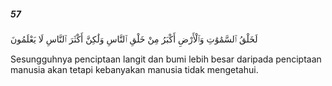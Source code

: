 ##### 57

<span class="ayah">لَخَلْقُ ٱلسَّمَٰوَٰتِ وَٱلْأَرْضِ أَكْبَرُ مِنْ خَلْقِ ٱلنَّاسِ وَلَٰكِنَّ أَكْثَرَ ٱلنَّاسِ لَا يَعْلَمُونَ</span>

<span class="ayah_translation">Sesungguhnya penciptaan langit dan bumi lebih besar daripada penciptaan manusia akan tetapi kebanyakan manusia tidak mengetahui.</span>
